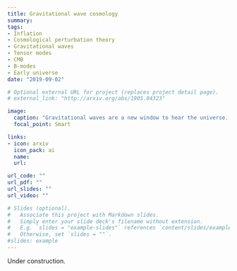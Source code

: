 ```yaml
---
title: Gravitational wave cosmology
summary: 
tags:
- Inflation
- Cosmological perturbation theory
- Gravitational waves
- Tensor modes
- CMB
- B-modes
- Early universe
date: "2019-09-02"

# Optional external URL for project (replaces project detail page).
# external_link: "http://arxiv.org/abs/1905.04323"

image:
  caption: "Gravitational waves are a new window to hear the universe. Image credit: [Caltech/MIT/LIGO lab](https://www.ligo.caltech.edu/image/ligo20160211a)."
  focal_point: Smart

links:
- icon: arxiv
  icon_pack: ai
  name:
  url: 

url_code: ""
url_pdf: ""
url_slides: ""
url_video: ""

# Slides (optional).
#   Associate this project with Markdown slides.
#   Simply enter your slide deck's filename without extension.
#   E.g. `slides = "example-slides"` references `content/slides/example-slides.md`.
#   Otherwise, set `slides = ""`.
#slides: example
---
```

Under construction.